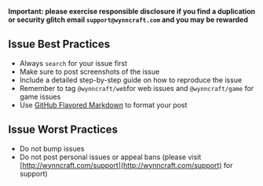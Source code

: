__Important: please exercise responsible disclosure if you find a duplication or security glitch email `support@wynncraft.com` and you may be rewarded__


Issue Best Practices
-----
* Always `search` for your issue first
* Make sure to post screenshots of the issue
* Include a detailed step-by-step guide on how to reproduce the issue
* Remember to tag `@wynncraft/web`for web issues and `@wynncraft/game` for game issues
* Use [GitHub Flavored Markdown](http://github.github.com/github-flavored-markdown/) to format your post


Issue Worst Practices
-----
* Do not bump issues
* Do not post personal issues or appeal bans (please visit [http://wynncraft.com/support](http://wynncraft.com/support) for support)
